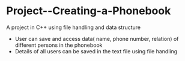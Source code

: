 # Project--Creating-a-Phonebook
A project in C++ using file handling and data structure
- User can save and access data( name, phone number, relation) of different persons in the phonebook 
- Details of all users can be saved in the text file using file handling
